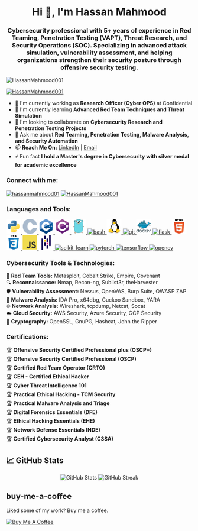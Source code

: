<h1 align="center">Hi 👋, I'm Hassan Mahmood</h1>
<h3 align="center">Cybersecurity professional with 5+ years of experience in Red Teaming, Penetration Testing (VAPT), Threat Research, and Security Operations (SOC). Specializing in advanced attack simulation, vulnerability assessment, and helping organizations strengthen their security posture through offensive security testing.</h3>

<p align="left"> <img src="https://komarev.com/ghpvc/?username=HassanMahmood001&label=Profile%20views&color=0e75b6&style=flat" alt="HassanMahmood001" /> </p>

<p align="left"> <a href="https://github.com/ryo-ma/github-profile-trophy"><img src="https://github-profile-trophy.vercel.app/?username=HassanMahmood001" alt="HassanMahmood001" /></a> </p>

- 🔭 I'm currently working as **Research Officer (Cyber OPS)** at Confidential
- 🌱 I'm currently learning **Advanced Red Team Techniques and Threat Simulation**
- 👯 I'm looking to collaborate on **Cybersecurity Research and Penetration Testing Projects**
- 💬 Ask me about **Red Teaming, Penetration Testing, Malware Analysis, and Security Automation**
- 📫 **Reach Me On:** [LinkedIn](https://linkedin.com/in/hassanmahmood01) | [Email](mailto:hassan93mehmood@gmail.com)
- ⚡ Fun fact **I hold a Master's degree in Cybersecurity with silver medal for academic excellence**

<h3 align="left">Connect with me:</h3>
<p align="left">
<a href="https://linkedin.com/in/hassanmahmood01" target="blank"><img align="center" src="https://raw.githubusercontent.com/rahuldkjain/github-profile-readme-generator/master/src/images/icons/Social/linked-in-alt.svg" alt="hassanmahmood01" height="30" width="40" /></a>
<a href="https://github.com/HassanMahmood001" target="blank"><img align="center" src="https://raw.githubusercontent.com/rahuldkjain/github-profile-readme-generator/master/src/images/icons/Social/github.svg" alt="HassanMahmood001" height="30" width="40" /></a>
</p>

<h3 align="left">Languages and Tools:</h3>
<p align="left"> 
<a href="https://www.python.org" target="_blank" rel="noreferrer"> <img src="https://raw.githubusercontent.com/devicons/devicon/master/icons/python/python-original.svg" alt="python" width="40" height="40"/> </a> 
<a href="https://www.cprogramming.com/" target="_blank" rel="noreferrer"> <img src="https://raw.githubusercontent.com/devicons/devicon/master/icons/c/c-original.svg" alt="c" width="40" height="40"/> </a> 
<a href="https://www.w3schools.com/cpp/" target="_blank" rel="noreferrer"> <img src="https://raw.githubusercontent.com/devicons/devicon/master/icons/cplusplus/cplusplus-original.svg" alt="cplusplus" width="40" height="40"/> </a> 
<a href="https://docs.microsoft.com/en-us/dotnet/csharp/" target="_blank" rel="noreferrer"> <img src="https://raw.githubusercontent.com/devicons/devicon/master/icons/csharp/csharp-original.svg" alt="csharp" width="40" height="40"/> </a> 
<a href="https://golang.org" target="_blank" rel="noreferrer"> <img src="https://raw.githubusercontent.com/devicons/devicon/master/icons/go/go-original.svg" alt="go" width="40" height="40"/> </a> 
<a href="https://www.gnu.org/software/bash/" target="_blank" rel="noreferrer"> <img src="https://www.vectorlogo.zone/logos/gnu_bash/gnu_bash-icon.svg" alt="bash" width="40" height="40"/> </a> 
<a href="https://www.linux.org/" target="_blank" rel="noreferrer"> <img src="https://raw.githubusercontent.com/devicons/devicon/master/icons/linux/linux-original.svg" alt="linux" width="40" height="40"/> </a> 
<a href="https://git-scm.com/" target="_blank" rel="noreferrer"> <img src="https://www.vectorlogo.zone/logos/git-scm/git-scm-icon.svg" alt="git" width="40" height="40"/> </a> 
<a href="https://www.docker.com/" target="_blank" rel="noreferrer"> <img src="https://raw.githubusercontent.com/devicons/devicon/master/icons/docker/docker-original-wordmark.svg" alt="docker" width="40" height="40"/> </a> 
<a href="https://flask.palletsprojects.com/" target="_blank" rel="noreferrer"> <img src="https://www.vectorlogo.zone/logos/pocoo_flask/pocoo_flask-icon.svg" alt="flask" width="40" height="40"/> </a> 
<a href="https://www.w3.org/html/" target="_blank" rel="noreferrer"> <img src="https://raw.githubusercontent.com/devicons/devicon/master/icons/html5/html5-original-wordmark.svg" alt="html5" width="40" height="40"/> </a> 
<a href="https://www.w3schools.com/css/" target="_blank" rel="noreferrer"> <img src="https://raw.githubusercontent.com/devicons/devicon/master/icons/css3/css3-original-wordmark.svg" alt="css3" width="40" height="40"/> </a> 
<a href="https://developer.mozilla.org/en-US/docs/Web/JavaScript" target="_blank" rel="noreferrer"> <img src="https://raw.githubusercontent.com/devicons/devicon/master/icons/javascript/javascript-original.svg" alt="javascript" width="40" height="40"/> </a> 
<a href="https://pandas.pydata.org/" target="_blank" rel="noreferrer"> <img src="https://raw.githubusercontent.com/devicons/devicon/2ae2a900d2f041da66e950e4d48052658d850630/icons/pandas/pandas-original.svg" alt="pandas" width="40" height="40"/> </a> 
<a href="https://scikit-learn.org/" target="_blank" rel="noreferrer"> <img src="https://upload.wikimedia.org/wikipedia/commons/0/05/Scikit_learn_logo_small.svg" alt="scikit_learn" width="40" height="40"/> </a> 
<a href="https://pytorch.org/" target="_blank" rel="noreferrer"> <img src="https://www.vectorlogo.zone/logos/pytorch/pytorch-icon.svg" alt="pytorch" width="40" height="40"/> </a> 
<a href="https://www.tensorflow.org" target="_blank" rel="noreferrer"> <img src="https://www.vectorlogo.zone/logos/tensorflow/tensorflow-icon.svg" alt="tensorflow" width="40" height="40"/> </a> 
<a href="https://opencv.org/" target="_blank" rel="noreferrer"> <img src="https://www.vectorlogo.zone/logos/opencv/opencv-icon.svg" alt="opencv" width="40" height="40"/> </a> 
</p>

<h3 align="left">Cybersecurity Tools & Technologies:</h3>
<p align="left">
🔴 <strong>Red Team Tools:</strong> Metasploit, Cobalt Strike, Empire, Covenant<br>
🔍 <strong>Reconnaissance:</strong> Nmap, Recon-ng, Sublist3r, theHarvester<br>
🛡️ <strong>Vulnerability Assessment:</strong> Nessus, OpenVAS, Burp Suite, OWASP ZAP<br>
🔬 <strong>Malware Analysis:</strong> IDA Pro, x64dbg, Cuckoo Sandbox, YARA<br>
🌐 <strong>Network Analysis:</strong> Wireshark, tcpdump, Netcat, Socat<br>
☁️ <strong>Cloud Security:</strong> AWS Security, Azure Security, GCP Security<br>
🔐 <strong>Cryptography:</strong> OpenSSL, GnuPG, Hashcat, John the Ripper<br>
</p>

<h3 align="left">Certifications:</h3>
<p align="left">
🏆 <strong>Offensive Security Certified Professional plus (OSCP+)</strong><br>
🏆 <strong>Offensive Security Certified Professional (OSCP)</strong><br>
🏆 <strong>Certified Red Team Operator (CRTO)</strong><br>
🏆 <strong>CEH - Certified Ethical Hacker</strong><br>
🏆 <strong>Cyber Threat Intelligence 101</strong><br>
🏆 <strong>Practical Ethical Hacking - TCM Security</strong><br>
🏆 <strong>Practical Malware Analysis and Triage</strong><br>
🏆 <strong>Digital Forensics Essentials (DFE)</strong><br>
🏆 <strong>Ethical Hacking Essentials (EHE)</strong><br>
🏆 <strong>Network Defense Essentials (NDE)</strong><br>
🏆 <strong>Certified Cybersecurity Analyst (C3SA)</strong><br>
</p>

## 📈 GitHub Stats
<p align="center">
  <img src="https://github-readme-stats.vercel.app/api?username=HassanMahmood001&show_icons=true&theme=radical" alt="GitHub Stats">
  <img src="https://github-readme-streak-stats.herokuapp.com/?user=HassanMahmood001&theme=radical" alt="GitHub Streak">
</p>

## buy-me-a-coffee
Liked some of my work? Buy me a coffee.

<a href="https://www.buymeacoffee.com/hassan01" target="_blank"><img src="https://bmc-cdn.nyc3.digitaloceanspaces.com/BMC-button-images/custom_images/orange_img.png" alt="Buy Me A Coffee" style="height: auto !important;width: auto !important;" ></a>
